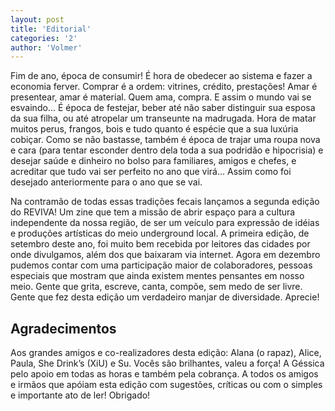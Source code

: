 ```yaml
---
layout: post
title: 'Editorial'
categories: '2'
author: 'Volmer'
---
```


Fim de ano, época de consumir! É hora de obedecer ao sistema e fazer a
economia ferver. Comprar é a ordem: vitrines, crédito, prestações! Amar
é presentear, amar é material. Quem ama, compra. E assim o mundo vai se
esvaindo... É época de festejar, beber até não saber distinguir sua esposa
da sua filha, ou até atropelar um transeunte na madrugada. Hora de matar
muitos perus, frangos, bois e tudo quanto é espécie que a sua luxúria
cobiçar. Como se não bastasse, também é época de trajar uma roupa nova e
cara (para tentar esconder dentro dela toda a sua podridão e hipocrisia) e
desejar saúde e dinheiro no bolso para familiares, amigos e chefes, e
acreditar que tudo vai ser perfeito no ano que virá... Assim como foi
desejado anteriormente para o ano que se vai.

Na contramão de todas essas tradições fecais lançamos a segunda edição do
REVIVA! Um zine que tem a missão de abrir espaço para a cultura independente
da nossa região, de ser um veículo para expressão de idéias e produções
artísticas do meio underground local. A primeira edição, de setembro deste
ano, foi muito bem recebida por leitores das cidades por onde divulgamos,
além dos que baixaram via internet.  Agora em dezembro pudemos contar com
uma participação maior de colaboradores, pessoas especiais que mostram que
ainda existem mentes pensantes em nosso meio. Gente que grita, escreve, canta,
compõe, sem medo de ser livre. Gente que fez desta edição um verdadeiro manjar
de diversidade. Aprecie!

## Agradecimentos
Aos grandes amigos e co-realizadores desta edição: Alana (o rapaz), Alice,
Paula, She Drink’s (XiU) e Su. Vocês são brilhantes, valeu a força! A Géssica
pelo apoio em todas as horas e também pela cobrança. A todos os amigos e irmãos
que apóiam esta edição com sugestões, críticas ou com o simples e importante
ato de ler! Obrigado!
